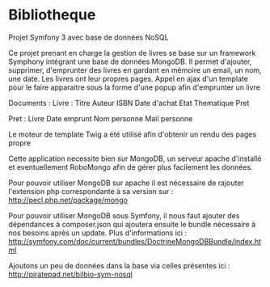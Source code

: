Bibliotheque
============

Projet Symfony 3 avec base de données NoSQL

Ce projet prenant en charge la gestion de livres se base sur un framework Symphony intégrant une base de données MongoDB.
Il permet d'ajouter, supprimer, d'emprunter des livres en gardant en mémoire un email, un nom, une date.
Les livres ont leur propres pages.
Appel en ajax d'un template pour le faire apparaitre sous la forme d'une popup afin d'emprunter un livre

Documents : 
  Livre : 
    Titre
    Auteur
    ISBN
    Date d'achat
    Etat
    Thematique
    Pret
  
  Pret :
    Livre
    Date emprunt
    Nom personne
    Mail personne

Le moteur de template Twig a été utilisé afin d'obtenir un rendu des pages propre

Cette application necessite bien sur  MongoDB, un serveur apache d'installé et eventuellement RoboMongo afin de gérer plus facilement les données.

Pour pouvoir utiliser MongoDB sur apache il est nécessaire de rajouter l'extension php correspondante à sa version sur : 
http://pecl.php.net/package/mongo


Pour pouvoir utiliser MongoDB sous Symfony, il nous faut ajouter des dépendances à composer.json qui ajoutera ensuite le bundle nécessaire à nos besoins après un update.
Plus d'informations ici : 
http://symfony.com/doc/current/bundles/DoctrineMongoDBBundle/index.html


Ajoutons un peu de données dans la base via celles présentes ici : 
http://piratepad.net/bilbio-sym-nosql


